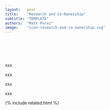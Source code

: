 ```yaml
---
layout:   post
title:    "Research and Co-Ownership"
subtitle: "TEMPLATE"
authors:  "Matt Perez"
image:    "icon-research-and-co-ownership.svg"
---
```


<div style="display:none;">
 <p></p>
</div>

<h1>&nbsp;</h1>
 <p>xxx</p>
 <p>xxx</p>
 <p>xxx</p>
 <p>xxx</p>

{% include related.html %}